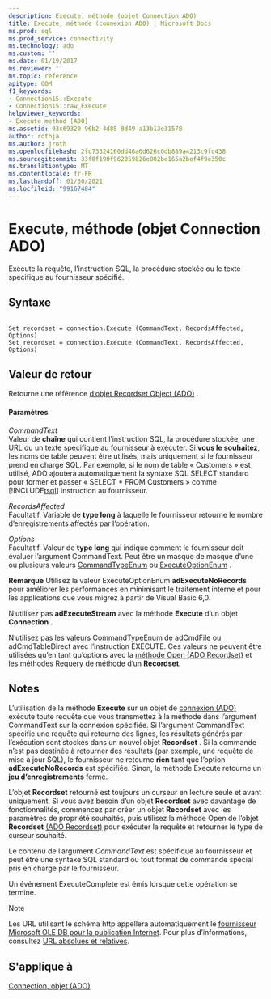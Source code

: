 ```yaml
---
description: Execute, méthode (objet Connection ADO)
title: Execute, méthode (connexion ADO) | Microsoft Docs
ms.prod: sql
ms.prod_service: connectivity
ms.technology: ado
ms.custom: ''
ms.date: 01/19/2017
ms.reviewer: ''
ms.topic: reference
apitype: COM
f1_keywords:
- Connection15::Execute
- Connection15::raw_Execute
helpviewer_keywords:
- Execute method [ADO]
ms.assetid: 03c69320-96b2-4d85-8d49-a13b13e31578
author: rothja
ms.author: jroth
ms.openlocfilehash: 2fc73324160dd46a6d626c0db889a4213c9fc438
ms.sourcegitcommit: 33f0f190f962059826e002be165a2bef4f9e350c
ms.translationtype: MT
ms.contentlocale: fr-FR
ms.lasthandoff: 01/30/2021
ms.locfileid: "99167484"
---
```

# <a name="execute-method-ado-connection"></a>Execute, méthode (objet Connection ADO)
Exécute la requête, l’instruction SQL, la procédure stockée ou le texte spécifique au fournisseur spécifié.  
  
## <a name="syntax"></a>Syntaxe  
  
```  
  
Set recordset = connection.Execute (CommandText, RecordsAffected, Options)  
Set recordset = connection.Execute (CommandText, RecordsAffected, Options)  
```  
  
## <a name="return-value"></a>Valeur de retour  
 Retourne une référence [d’objet Recordset Object (ADO)](../../../ado/reference/ado-api/recordset-object-ado.md) .  
  
#### <a name="parameters"></a>Paramètres  
 *CommandText*  
 Valeur de **chaîne** qui contient l’instruction SQL, la procédure stockée, une URL ou un texte spécifique au fournisseur à exécuter. Si **vous le souhaitez**, les noms de table peuvent être utilisés, mais uniquement si le fournisseur prend en charge SQL. Par exemple, si le nom de table « Customers » est utilisé, ADO ajoutera automatiquement la syntaxe SQL SELECT standard pour former et passer « SELECT * FROM Customers » comme [!INCLUDE[tsql](../../../includes/tsql-md.md)] instruction au fournisseur.  
  
 *RecordsAffected*  
 Facultatif. Variable de **type long** à laquelle le fournisseur retourne le nombre d’enregistrements affectés par l’opération.  
  
 *Options*  
 Facultatif. Valeur de **type long** qui indique comment le fournisseur doit évaluer l’argument CommandText. Peut être un masque de masque d’une ou plusieurs valeurs [CommandTypeEnum](../../../ado/reference/ado-api/commandtypeenum.md) ou [ExecuteOptionEnum](../../../ado/reference/ado-api/executeoptionenum.md) .  
  
 **Remarque** Utilisez la  valeur ExecuteOptionEnum **adExecuteNoRecords** pour améliorer les performances en minimisant le traitement interne et pour les applications que vous migrez à partir de Visual Basic 6,0.  
  
 N’utilisez pas **adExecuteStream** avec la méthode **Execute** d’un objet **Connection** .  
  
 N’utilisez pas les valeurs CommandTypeEnum de adCmdFile ou adCmdTableDirect avec l’instruction EXECUTE. Ces valeurs ne peuvent être utilisées qu’en tant qu’options avec la [méthode Open (ADO Recordset)](../../../ado/reference/ado-api/open-method-ado-recordset.md) et les méthodes [Requery de méthode](../../../ado/reference/ado-api/requery-method.md) d’un **Recordset**.  
  
## <a name="remarks"></a>Notes  
 L’utilisation de la méthode **Execute** sur un objet de [connexion (ADO)](../../../ado/reference/ado-api/connection-object-ado.md) exécute toute requête que vous transmettez à la méthode dans l’argument CommandText sur la connexion spécifiée. Si l’argument CommandText spécifie une requête qui retourne des lignes, les résultats générés par l’exécution sont stockés dans un nouvel objet **Recordset** . Si la commande n’est pas destinée à retourner des résultats (par exemple, une requête de mise à jour SQL), le fournisseur ne retourne **rien** tant que l’option **adExecuteNoRecords** est spécifiée. Sinon, la méthode Execute retourne un **jeu d’enregistrements** fermé.  
  
 L’objet **Recordset** retourné est toujours un curseur en lecture seule et avant uniquement. Si vous avez besoin d’un objet **Recordset** avec davantage de fonctionnalités, commencez par créer un objet **Recordset** avec les paramètres de propriété souhaités, puis utilisez la méthode Open de l’objet **Recordset** [(ADO Recordset)](../../../ado/reference/ado-api/open-method-ado-recordset.md) pour exécuter la requête et retourner le type de curseur souhaité.  
  
 Le contenu de l’argument *CommandText* est spécifique au fournisseur et peut être une syntaxe SQL standard ou tout format de commande spécial pris en charge par le fournisseur.  
  
 Un événement ExecuteComplete est émis lorsque cette opération se termine.  
  
> [!NOTE]
>  Les URL utilisant le schéma http appellera automatiquement le [fournisseur Microsoft OLE DB pour la publication Internet](../../../ado/guide/appendixes/microsoft-ole-db-provider-for-internet-publishing.md). Pour plus d’informations, consultez [URL absolues et relatives](../../../ado/guide/data/absolute-and-relative-urls.md).  
  
## <a name="applies-to"></a>S'applique à  
 [Connection, objet (ADO)](../../../ado/reference/ado-api/connection-object-ado.md)
